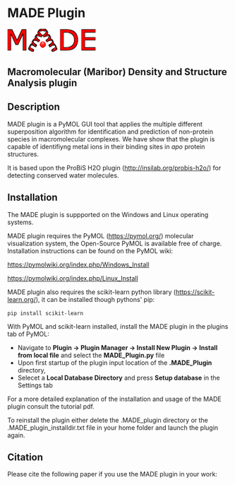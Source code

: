 # MADE Plugin
<img src=".MADE_plugin/UI/Icons/MADE_logo.png" width="200">



## Macromolecular (Maribor) Density and Structure Analysis plugin



## Description
MADE plugin is a PyMOL GUI tool that applies the multiple different superposition algorithm for identification and prediction of non-protein species in macromolecular complexes. We have show that the plugin is capable of identifiyng metal ions in their binding sites in *apo* protein structures.

It is based upon the ProBiS H2O plugin (http://insilab.org/probis-h2o/) for detecting conserved water molecules.

## Installation

The MADE plugin is suppported on the Windows and Linux operating systems.

MADE plugin requires the PyMOL (https://pymol.org/) molecular visualization system, the Open-Source PyMOL is available free of charge. Installation instructions can be found on the PyMOL wiki: 

https://pymolwiki.org/index.php/Windows_Install

https://pymolwiki.org/index.php/Linux_Install

MADE plugin also requires the scikit-learn python library (https://scikit-learn.org/), it can be installed though pythons' pip:

    pip install scikit-learn

With PyMOL and scikit-learn installed, install the MADE plugin in the plugins tab of PyMOL:
- Navigate to **Plugin -> Plugin Manager -> Install New Plugin -> Install from local file** and select the **MADE_Plugin.py** file
- Upon first startup of the plugin input location of the **.MADE_Plugin** directory, 
- Selecet a **Local Database Directory** and press **Setup database** in the Settings tab

For a more detailed explanation of the installation and usage of the MADE plugin consult the tutorial pdf.


To reinstall the plugin either delete the .MADE_plugin directory or the .MADE_plugin_installdir.txt file in your home folder and launch the plugin again.

## Citation
Please cite the following paper if you use the MADE plugin in your work:


